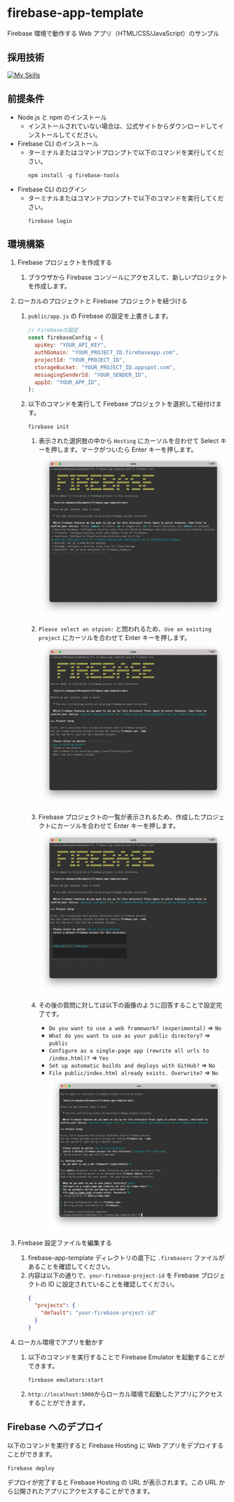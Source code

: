 # firebase-app-template

Firebase 環境で動作する Web アプリ（HTML/CSS/JavaScript）のサンプル

## 採用技術

[![My Skills](https://skillicons.dev/icons?i=html,css,js,firebase)](https://skillicons.dev)

## 前提条件

- Node.js と npm のインストール
  - インストールされていない場合は、公式サイトからダウンロードしてインストールしてください。
- Firebase CLI のインストール
  - ターミナルまたはコマンドプロンプトで以下のコマンドを実行してください。
    ```
    npm install -g firebase-tools
    ```
- Firebase CLI のログイン
  - ターミナルまたはコマンドプロンプトで以下のコマンドを実行してください。
    ```
    firebase login
    ```

## 環境構築

1. Firebase プロジェクトを作成する
   1. ブラウザから Firebase コンソールにアクセスして、新しいプロジェクトを作成します。
1. ローカルのプロジェクトと Firebase プロジェクトを紐づける

   1. `public/app.js` の Firebase の設定を上書きします。
      ```js public/app.js
      // Firebaseの設定
      const firebaseConfig = {
        apiKey: "YOUR_API_KEY",
        authDomain: "YOUR_PROJECT_ID.firebaseapp.com",
        projectId: "YOUR_PROJECT_ID",
        storageBucket: "YOUR_PROJECT_ID.appspot.com",
        messagingSenderId: "YOUR_SENDER_ID",
        appId: "YOUR_APP_ID",
      };
      ```
   1. 以下のコマンドを実行して Firebase プロジェクトを選択して紐付けます。

      ```
      firebase init
      ```

      1. 表示された選択肢の中から `Hosting` にカーソルを合わせて Select キーを押します。マークがついたら Enter キーを押します。
         ![readme-01.png](img/readme-01.png)
      1. `Please select an otpion:` と問われるため、`Use an existing project` にカーソルを合わせて Enter キーを押します。
         ![readme-02.png](img/readme-02.png)
      1. Firebase プロジェクトの一覧が表示されるため、作成したプロジェクトにカーソルを合わせて Enter キーを押します。
         ![readme-02.png](img/readme-03.png)
      1. その後の質問に対しては以下の画像のように回答することで設定完了です。

         - `Do you want to use a web framework? (experimental)` => `No`
         - `What do you want to use as your public directory?` => `public`
         - `Configure as a single-page app (rewrite all urls to /index.html)?` => `Yes`
         - `Set up automatic builds and deploys with GitHub?` => `No`
         - `File public/index.html already exists. Overwrite?` => `No`
           ![readme-02.png](img/readme-04.png)

1. Firebase 設定ファイルを編集する
   1. firebase-app-template ディレクトリの直下に `.firebaserc` ファイルがあることを確認してください。
   1. 内容は以下の通りで、`your-firebase-project-id` を Firebase プロジェクトの ID に設定されていることを確認してください。
      ```json
      {
        "projects": {
          "default": "your-firebase-project-id"
        }
      }
      ```
1. ローカル環境でアプリを動かす
   1. 以下のコマンドを実行することで Firebase Emulator を起動することができます。
      ```
      firebase emulators:start
      ```
   1. `http://localhost:5000`からローカル環境で起動したアプリにアクセスすることができます。

## Firebase へのデプロイ

以下のコマンドを実行すると Firebase Hosting に Web アプリをデプロイすることができます。

```
firebase deploy
```

デプロイが完了すると Firebase Hosting の URL が表示されます。この URL から公開されたアプリにアクセスすることができます。
